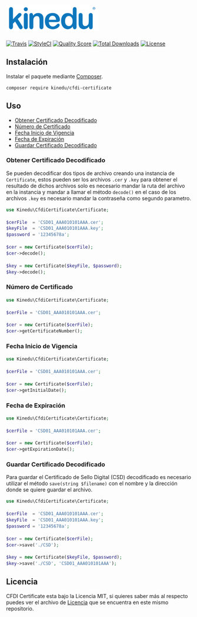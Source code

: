 # ![Kinedu](https://raw.githubusercontent.com/Kinedu/cfdi-certificate/gh-pages/assets/img/logo.png)

[![Travis](https://img.shields.io/travis/Kinedu/cfdi-certificate.svg?style=flat-square)](https://travis-ci.org/Kinedu/cfdi-certificate)
[![StyleCI](https://styleci.io/repos/118187006/shield?branch=master)](https://styleci.io/repos/118187006)
[![Quality Score](https://img.shields.io/scrutinizer/g/Kinedu/cfdi-certificate.svg?style=flat-square)](https://scrutinizer-ci.com/g/Kinedu/cfdi-certificate)
[![Total Downloads](https://poser.pugx.org/kinedu/cfdi-certificate/downloads?format=flat-square)](https://packagist.org/packages/kinedu/cfdi-certificate)
[![License](https://img.shields.io/github/license/kinedu/cfdi-certificate.svg?style=flat-square)](https://packagist.org/packages/kinedu/cfdi-certificate)

## Instalación

Instalar el paquete mediante [Composer](https://getcomposer.org/).

```shell
composer require kinedu/cfdi-certificate
```

## Uso

- [Obtener Certificado Decodificado](#obtener-certificado-decodificado)
- [Número de Certificado](#número-de-certificado)
- [Fecha Inicio de Vigencia](#fecha-inicio-de-vigencia)
- [Fecha de Expiración](#fecha-de-expiración)
- [Guardar Certificado Decodificado](#guardar-certificado-decodificado)

### Obtener Certificado Decodificado

Se pueden decodificar dos tipos de archivo creando una instancia de `Certificate`, estos pueden ser los archivos `.cer` y `.key` para obtener el resultado de dichos archivos solo es necesario mandar la ruta del archivo en la instancia y mandar a llamar el método `decode()` en el caso de los archivos `.key` es necesario mandar la contraseña como segundo parametro.

```php
use Kinedu\CfdiCertificate\Certificate;

$cerFile  = 'CSD01_AAA010101AAA.cer';
$keyFile  = 'CSD01_AAA010101AAA.key';
$password = '12345678a';

$cer = new Certificate($cerFile);
$cer->decode();

$key = new Certificate($keyFile, $password);
$key->decode();
```

### Número de Certificado

```php
use Kinedu\CfdiCertificate\Certificate;

$cerFile = 'CSD01_AAA010101AAA.cer';

$cer = new Certificate($cerFile);
$cer->getCertificateNumber();
```

### Fecha Inicio de Vigencia

```php
use Kinedu\CfdiCertificate\Certificate;

$cerFile = 'CSD01_AAA010101AAA.cer';

$cer = new Certificate($cerFile);
$cer->getInitialDate();
```

### Fecha de Expiración

```php
use Kinedu\CfdiCertificate\Certificate;

$cerFile = 'CSD01_AAA010101AAA.cer';

$cer = new Certificate($cerFile);
$cer->getExpirationDate();
```

### Guardar Certificado Decodificado

Para guardar el Certificado de Sello Digital (CSD) decodificado es necesario utilizar el método `save(string $filename)` con el nombre y la dirección donde se quiere guardar el archivo.

```php
use Kinedu\CfdiCertificate\Certificate;

$cerFile  = 'CSD01_AAA010101AAA.cer';
$keyFile  = 'CSD01_AAA010101AAA.key';
$password = '12345678a';

$cer = new Certificate($cerFile);
$cer->save('./CSD');

$key = new Certificate($keyFile, $password);
$key->save('./CSD', 'CSD01_AAA010101AAA');
```

## Licencia

CFDI Certificate esta bajo la Licencia MIT, si quieres saber más al respecto puedes ver el archivo de [Licencia](LICENSE) que se encuentra en este mismo repositorio.
